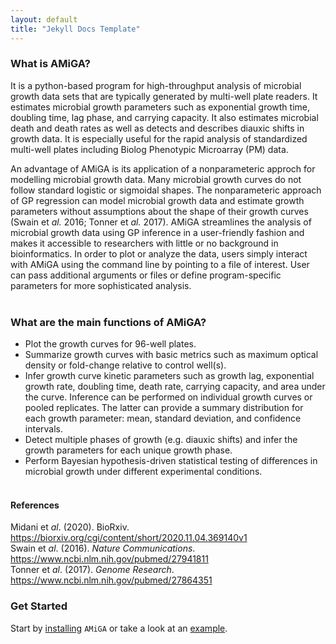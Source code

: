 ```yaml
---
layout: default
title: "Jekyll Docs Template"
---
```



### What is AMiGA?

It is a python-based program for high-throughput analysis of microbial growth data sets that are typically generated by multi-well plate readers. It estimates microbial growth parameters such as exponential growth time, doubling time, lag phase, and carrying capacity. It also estimates microbial death and death rates as well as detects and describes diauxic shifts in growth data. It is especially useful for the rapid analysis of standardized multi-well plates including Biolog Phenotypic Microarray (PM<a></a>) data.

An advantage of AMiGA is its application of a nonparameteric approch for modelling microbial growth data. Many microbial growth curves do not follow standard logistic or sigmoidal shapes. The nonparameteric approach of GP regression can model microbial growth data and estimate growth parameters without assumptions about the shape of their growth curves (Swain et *al.* 2016; Tonner et *al.* 2017<a></a>). AMiGA streamlines the analysis of microbial growth data using GP inference in a user-friendly fashion and makes it accessible to researchers with little or no background in bioinformatics. In order to plot or analyze the data, users simply interact with AMiGA using the command line by pointing to a file of interest. User can pass additional arguments or files or define program-specific parameters for more sophisticated analysis.
<br /><br />

### What are the main functions of AMiGA?

- Plot the growth curves for 96-well plates.
- Summarize growth curves with basic metrics such as maximum optical density or fold-change relative to control well\(s<a></a>).
- Infer growth curve kinetic parameters such as growth lag, exponential growth rate, doubling time, death rate, carrying capacity, and area under the curve. Inference can be performed on individual growth curves or pooled replicates. The latter can provide a summary distribution for each growth parameter: mean, standard deviation, and confidence intervals. 
- Detect multiple phases of growth (e.g. diauxic shifts) and infer the growth parameters for each unique growth phase.
- Perform Bayesian hypothesis-driven statistical testing of differences in microbial growth under different experimental conditions.
<br /><br />



#### References

Midani et *al*. (2020<a></A>). BioRxiv. <a href="https://biorxiv.org/cgi/content/short/2020.11.04.369140v1">https://biorxiv.org/cgi/content/short/2020.11.04.369140v1</a>
<br />
Swain et *al*. (2016<a></a>). *Nature Communications*. <a href="https://www.ncbi.nlm.nih.gov/pubmed/27941811">https://www.ncbi.nlm.nih.gov/pubmed/27941811</a>
<br />
Tonner et *al*. (2017<a></a>). *Genome Research*. <a href="https://www.ncbi.nlm.nih.gov/pubmed/27864351">https://www.ncbi.nlm.nih.gov/pubmed/27864351</a>
<br />

### Get Started

Start by [installing](/amiga/doc/installation.html) `AMiGA` or take a look at an [example](/amiga/doc/example.html). 

<br />
